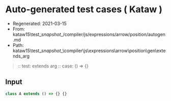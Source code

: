# Auto-generated test cases ( Kataw )
- Regenerated: 2021-03-15
- From: kataw15\test\__snapshot__/compiler/js/expressions/arrow/position/autogen.md
- Path: kataw15\test\__snapshot__\compiler\js\expressions\arrow\position\gen\extends_arg
> :: test: extends arg
> :: case: () => {}
## Input

`````js
class A extends () => {} {}
`````
